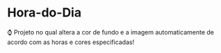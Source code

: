 # Hora-do-Dia
:watch: Projeto no qual altera a cor de fundo e a imagem automaticamente de acordo com as horas e cores especificadas!
